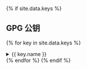 {% if site.data.keys %}
## GPG 公钥

{% for key in site.data.keys %}
<details>
    <summary>{{ key.name }}</summary>
    <blockquote>
        fingerprint: <span>{{ key.fingerprint }}</span><br/>
        download <a href="{{ key.file | absolute_url }}">.asc</a> file.
    </blockquote>
</details>
{% endfor %}
{% endif %}
